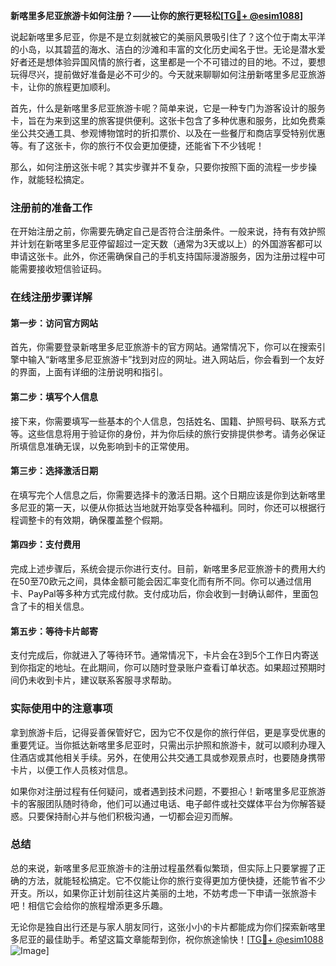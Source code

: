 **新喀里多尼亚旅游卡如何注册？——让你的旅行更轻松[[TG💪+ @esim1088](https://t.me/s/esim1088)]**

说起新喀里多尼亚，你是不是立刻就被它的美丽风景吸引住了？这个位于南太平洋的小岛，以其碧蓝的海水、洁白的沙滩和丰富的文化历史闻名于世。无论是潜水爱好者还是想体验异国风情的旅行者，这里都是一个不可错过的目的地。不过，要想玩得尽兴，提前做好准备是必不可少的。今天就来聊聊如何注册新喀里多尼亚旅游卡，让你的旅程更加顺利。

首先，什么是新喀里多尼亚旅游卡呢？简单来说，它是一种专门为游客设计的服务卡，旨在为来到这里的旅客提供便利。这张卡包含了多种优惠和服务，比如免费乘坐公共交通工具、参观博物馆时的折扣票价、以及在一些餐厅和商店享受特别优惠等。有了这张卡，你的旅行不仅会更加便捷，还能省下不少钱呢！

那么，如何注册这张卡呢？其实步骤并不复杂，只要你按照下面的流程一步步操作，就能轻松搞定。

### 注册前的准备工作

在开始注册之前，你需要先确定自己是否符合注册条件。一般来说，持有有效护照并计划在新喀里多尼亚停留超过一定天数（通常为3天或以上）的外国游客都可以申请这张卡。此外，你还需确保自己的手机支持国际漫游服务，因为注册过程中可能需要接收短信验证码。

### 在线注册步骤详解

#### 第一步：访问官方网站

首先，你需要登录新喀里多尼亚旅游卡的官方网站。通常情况下，你可以在搜索引擎中输入“新喀里多尼亚旅游卡”找到对应的网址。进入网站后，你会看到一个友好的界面，上面有详细的注册说明和指引。

#### 第二步：填写个人信息

接下来，你需要填写一些基本的个人信息，包括姓名、国籍、护照号码、联系方式等。这些信息将用于验证你的身份，并为你后续的旅行安排提供参考。请务必保证所填信息准确无误，以免影响到卡的正常使用。

#### 第三步：选择激活日期

在填写完个人信息之后，你需要选择卡的激活日期。这个日期应该是你到达新喀里多尼亚的第一天，以便从你抵达当地就开始享受各种福利。同时，你还可以根据行程调整卡的有效期，确保覆盖整个假期。

#### 第四步：支付费用

完成上述步骤后，系统会提示你进行支付。目前，新喀里多尼亚旅游卡的费用大约在50至70欧元之间，具体金额可能会因汇率变化而有所不同。你可以通过信用卡、PayPal等多种方式完成付款。支付成功后，你会收到一封确认邮件，里面包含了卡的相关信息。

#### 第五步：等待卡片邮寄

支付完成后，你就进入了等待环节。通常情况下，卡片会在3到5个工作日内寄送到你指定的地址。在此期间，你可以随时登录账户查看订单状态。如果超过预期时间仍未收到卡片，建议联系客服寻求帮助。

### 实际使用中的注意事项

拿到旅游卡后，记得妥善保管好它，因为它不仅是你的旅行伴侣，更是享受优惠的重要凭证。当你抵达新喀里多尼亚时，只需出示护照和旅游卡，就可以顺利办理入住酒店或其他相关手续。另外，在使用公共交通工具或参观景点时，也要随身携带卡片，以便工作人员核对信息。

如果你对注册过程有任何疑问，或者遇到技术问题，不要担心！新喀里多尼亚旅游卡的客服团队随时待命，他们可以通过电话、电子邮件或社交媒体平台为你解答疑惑。只要保持耐心并与他们积极沟通，一切都会迎刃而解。

### 总结

总的来说，新喀里多尼亚旅游卡的注册过程虽然看似繁琐，但实际上只要掌握了正确的方法，就能轻松搞定。它不仅能让你的旅行变得更加方便快捷，还能节省不少开支。所以，如果你正计划前往这片美丽的土地，不妨考虑一下申请一张旅游卡吧！相信它会给你的旅程增添更多乐趣。

无论你是独自出行还是与家人朋友同行，这张小小的卡片都能成为你们探索新喀里多尼亚的最佳助手。希望这篇文章能帮到你，祝你旅途愉快！[[TG💪+ @esim1088](https://t.me/s/esim1088) ![Image](https://i.postimg.cc/4NQfJmqS/Snipaste-2025-05-13-00-14-12.png)]